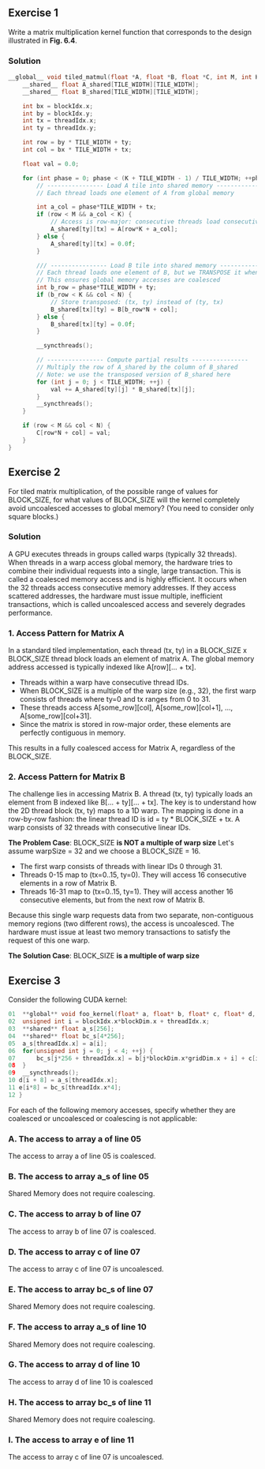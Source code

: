 ## Exercise 1
Write a matrix multiplication kernel function that corresponds to the design illustrated in **Fig. 6.4**.

### Solution
```c
__global__ void tiled_matmul(float *A, float *B, float *C, int M, int K, int N){
    __shared__ float A_shared[TILE_WIDTH][TILE_WIDTH];
    __shared__ float B_shared[TILE_WIDTH][TILE_WIDTH];

    int bx = blockIdx.x;
    int by = blockIdx.y;
    int tx = threadIdx.x;
    int ty = threadIdx.y;

    int row = by * TILE_WIDTH + ty;
    int col = bx * TILE_WIDTH + tx;

    float val = 0.0;

    for (int phase = 0; phase < (K + TILE_WIDTH - 1) / TILE_WIDTH; ++phase){
        // ---------------- Load A tile into shared memory ----------------
        // Each thread loads one element of A from global memory

        int a_col = phase*TILE_WIDTH + tx;
        if (row < M && a_col < K) {
            // Access is row-major: consecutive threads load consecutive elements
            A_shared[ty][tx] = A[row*K + a_col];
        } else {
            A_shared[ty][tx] = 0.0f;
        }

        /// ---------------- Load B tile into shared memory ----------------
        // Each thread loads one element of B, but we TRANSPOSE it when storing
        // This ensures global memory accesses are coalesced
        int b_row = phase*TILE_WIDTH + ty;
        if (b_row < K && col < N) {
            // Store transposed: (tx, ty) instead of (ty, tx)
            B_shared[tx][ty] = B[b_row*N + col];
        } else {
            B_shared[tx][ty] = 0.0f;
        }

        __syncthreads();

        // ---------------- Compute partial results ----------------
        // Multiply the row of A_shared by the column of B_shared
        // Note: we use the transposed version of B_shared here
        for (int j = 0; j < TILE_WIDTH; ++j) {
            val += A_shared[ty][j] * B_shared[tx][j];
        }
        __syncthreads();
    }

    if (row < M && col < N) {
        C[row*N + col] = val;
    }
}
```

## Exercise 2
For tiled matrix multiplication, of the possible range of values for BLOCK_SIZE, for what values of BLOCK_SIZE will the kernel completely avoid uncoalesced accesses to global memory? (You need to consider only square blocks.)

### Solution
A GPU executes threads in groups called warps (typically 32 threads). When threads in a warp access global memory, the hardware tries to combine their individual requests into a single, large transaction. This is called a coalesced memory access and is highly efficient. It occurs when the 32 threads access consecutive memory addresses. If they access scattered addresses, the hardware must issue multiple, inefficient transactions, which is called uncoalesced access and severely degrades performance.

### 1. Access Pattern for Matrix A
In a standard tiled implementation, each thread (tx, ty) in a BLOCK_SIZE x BLOCK_SIZE thread block loads an element of matrix A. The global memory address accessed is typically indexed like A[row][... + tx].

- Threads within a warp have consecutive thread IDs.
- When BLOCK_SIZE is a multiple of the warp size (e.g., 32), the first warp consists of threads where ty=0 and tx ranges from 0 to 31.
- These threads access A[some_row][col], A[some_row][col+1], ..., A[some_row][col+31].
- Since the matrix is stored in row-major order, these elements are perfectly contiguous in memory.

This results in a fully coalesced access for Matrix A, regardless of the BLOCK_SIZE.

### 2. Access Pattern for Matrix B
The challenge lies in accessing Matrix B. A thread (tx, ty) typically loads an element from B indexed like B[... + ty][... + tx]. The key is to understand how the 2D thread block (tx, ty) maps to a 1D warp. The mapping is done in a row-by-row fashion: the linear thread ID is id = ty * BLOCK_SIZE + tx. A warp consists of 32 threads with consecutive linear IDs.

**The Problem Case**: BLOCK_SIZE **is NOT a multiple of warp size**
Let's assume warpSize = 32 and we choose a BLOCK_SIZE = 16.

- The first warp consists of threads with linear IDs 0 through 31.
- Threads 0-15 map to (tx=0..15, ty=0). They will access 16 consecutive elements in a row of Matrix B.
- Threads 16-31 map to (tx=0..15, ty=1). They will access another 16 consecutive elements, but from the next row of Matrix B.

Because this single warp requests data from two separate, non-contiguous memory regions (two different rows), the access is uncoalesced. The hardware must issue at least two memory transactions to satisfy the request of this one warp.

**The Solution Case**: BLOCK_SIZE **is a multiple of warp size**


## Exercise 3
Consider the following CUDA kernel:
```cpp
01  **global** void foo_kernel(float* a, float* b, float* c, float* d, float* e) {
02  unsigned int i = blockIdx.x*blockDim.x + threadIdx.x;
03  **shared** float a_s[256];
04  **shared** float bc_s[4*256];
05  a_s[threadIdx.x] = a[i];
06  for(unsigned int j = 0; j < 4; ++j) {
07      bc_s[j*256 + threadIdx.x] = b[j*blockDim.x*gridDim.x + i] + c[i*4 + j];
08  }
09  __syncthreads();
10 d[i + 8] = a_s[threadIdx.x];
11 e[i*8] = bc_s[threadIdx.x*4];
12 }
```
For each of the following memory accesses, specify whether they are coalesced or uncoalesced or coalescing is not applicable:
### A. The access to array a of line 05
The access to array a of line 05 is coalesced.

### B. The access to array a_s of line 05
Shared Memory does not require coalescing.

### C. The access to array b of line 07
The access to array b of line 07 is coalesced.

### D. The access to array c of line 07
The access to array c of line 07 is uncoalesced.

### E. The access to array bc_s of line 07
Shared Memory does not require coalescing.

### F. The access to array a_s of line 10
Shared Memory does not require coalescing.

### G. The access to array d of line 10
The access to array d of line 10 is coalesced

### H. The access to array bc_s of line 11
Shared Memory does not require coalescing.

### I. The access to array e of line 11
The access to array c of line 07 is uncoalesced.
